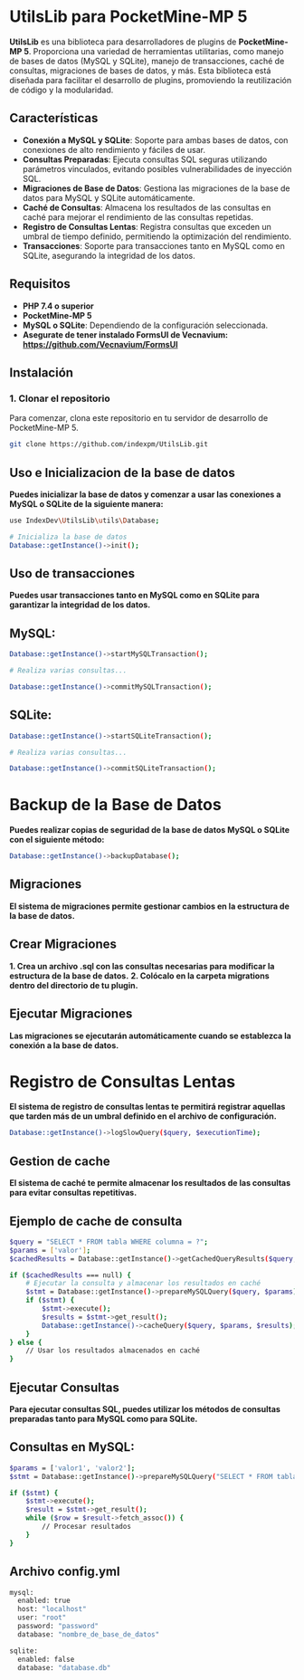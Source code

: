 # UtilsLib para PocketMine-MP 5

**UtilsLib** es una biblioteca para desarrolladores de plugins de **PocketMine-MP 5**. Proporciona una variedad de herramientas utilitarias, como manejo de bases de datos (MySQL y SQLite), manejo de transacciones, caché de consultas, migraciones de bases de datos, y más. Esta biblioteca está diseñada para facilitar el desarrollo de plugins, promoviendo la reutilización de código y la modularidad.

## Características

- **Conexión a MySQL y SQLite**: Soporte para ambas bases de datos, con conexiones de alto rendimiento y fáciles de usar.
- **Consultas Preparadas**: Ejecuta consultas SQL seguras utilizando parámetros vinculados, evitando posibles vulnerabilidades de inyección SQL.
- **Migraciones de Base de Datos**: Gestiona las migraciones de la base de datos para MySQL y SQLite automáticamente.
- **Caché de Consultas**: Almacena los resultados de las consultas en caché para mejorar el rendimiento de las consultas repetidas.
- **Registro de Consultas Lentas**: Registra consultas que exceden un umbral de tiempo definido, permitiendo la optimización del rendimiento.
- **Transacciones**: Soporte para transacciones tanto en MySQL como en SQLite, asegurando la integridad de los datos.

## Requisitos

- **PHP 7.4 o superior**
- **PocketMine-MP 5**
- **MySQL o SQLite**: Dependiendo de la configuración seleccionada.
- **Asegurate de tener instalado FormsUI de Vecnavium: https://github.com/Vecnavium/FormsUI**

## Instalación

### 1. Clonar el repositorio

Para comenzar, clona este repositorio en tu servidor de desarrollo de PocketMine-MP 5.

```bash
git clone https://github.com/indexpm/UtilsLib.git
```

## Uso e Inicializacion de la base de datos 
**Puedes inicializar la base de datos y comenzar a usar las conexiones a MySQL o SQLite de la siguiente manera:**
```bash
use IndexDev\UtilsLib\utils\Database;

# Inicializa la base de datos
Database::getInstance()->init();
```

## Uso de transacciones
**Puedes usar transacciones tanto en MySQL como en SQLite para garantizar la integridad de los datos.**
## MySQL:

```bash
Database::getInstance()->startMySQLTransaction();

# Realiza varias consultas...

Database::getInstance()->commitMySQLTransaction();
```
## SQLite:
```bash
Database::getInstance()->startSQLiteTransaction();

# Realiza varias consultas...

Database::getInstance()->commitSQLiteTransaction();
```

# Backup de la Base de Datos
**Puedes realizar copias de seguridad de la base de datos MySQL o SQLite con el siguiente método:**

```bash
Database::getInstance()->backupDatabase();
```

## Migraciones
**El sistema de migraciones permite gestionar cambios en la estructura de la base de datos.**
## Crear Migraciones
**1. Crea un archivo .sql con las consultas necesarias para modificar la estructura de la base de datos.**
**2. Colócalo en la carpeta migrations dentro del directorio de tu plugin.**

## Ejecutar Migraciones
**Las migraciones se ejecutarán automáticamente cuando se establezca la conexión a la base de datos.**
# Registro de Consultas Lentas
**El sistema de registro de consultas lentas te permitirá registrar aquellas que tarden más de un umbral definido en el archivo de configuración.**
```bash
Database::getInstance()->logSlowQuery($query, $executionTime);
```

## Gestion de cache
**El sistema de caché te permite almacenar los resultados de las consultas para evitar consultas repetitivas.**
## Ejemplo de cache de consulta
```bash
$query = "SELECT * FROM tabla WHERE columna = ?";
$params = ['valor'];
$cachedResults = Database::getInstance()->getCachedQueryResults($query, $params);

if ($cachedResults === null) {
    # Ejecutar la consulta y almacenar los resultados en caché
    $stmt = Database::getInstance()->prepareMySQLQuery($query, $params);
    if ($stmt) {
        $stmt->execute();
        $results = $stmt->get_result();
        Database::getInstance()->cacheQuery($query, $params, $results);
    }
} else {
    // Usar los resultados almacenados en caché
}
```

## Ejecutar Consultas
**Para ejecutar consultas SQL, puedes utilizar los métodos de consultas preparadas tanto para MySQL como para SQLite.**
## Consultas en MySQL:

```bash
$params = ['valor1', 'valor2'];
$stmt = Database::getInstance()->prepareMySQLQuery("SELECT * FROM tabla WHERE columna = ?", $params);

if ($stmt) {
    $stmt->execute();
    $result = $stmt->get_result();
    while ($row = $result->fetch_assoc()) {
        // Procesar resultados
    }
}
```

## Archivo config.yml

```bash
mysql:
  enabled: true
  host: "localhost"
  user: "root"
  password: "password"
  database: "nombre_de_base_de_datos"

sqlite:
  enabled: false
  database: "database.db"
```
